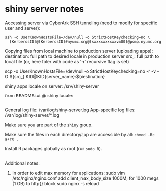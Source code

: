 # shiny server notes

Accessing server via CyberArk SSH tunneling (need to modify for specific user and server):

```
ssh -o UserKnownHostsFile=/dev/null -o StrictHostKeychecking=no \
  [KerberosID]@[KerberosID]#nyumc.org@[sxxxxxxxxxxvm00]@psmp.nyumc.org
```


Copying files from local machine to production server (uploading apps):
destination: full path to desired locale in production server
src_: full path to local file (or, here foler with code as '-r' recursive flag is set)

scp -o UserKnownHostsFile=/dev/null -o StrictHostKeychecking=no -r -v -O ${src_} KID@KID{server_name}:${destination} 

shiny apps locale on server:
/srv/shiny-server

from README.txt @ shiny locale:
##

General log file: /var/log/shiny-server.log
App-specific log files: /var/log/shiny-server/*.log

Make sure you are part of the `shiny` group.

Make sure the files in each directory/app are accessible by all:
`chmod -Rc a+rX .`

Install R packages globally as root (run `sudo R`).

## 

Additional notes:
1. In order to edit max memory for applications:
  sudo vim /etc/nginx/nginx.conf
  add client_max_body_size 1000M; for 1000 megs (1 GB) to http{} block
  sudo nginx -s reload
